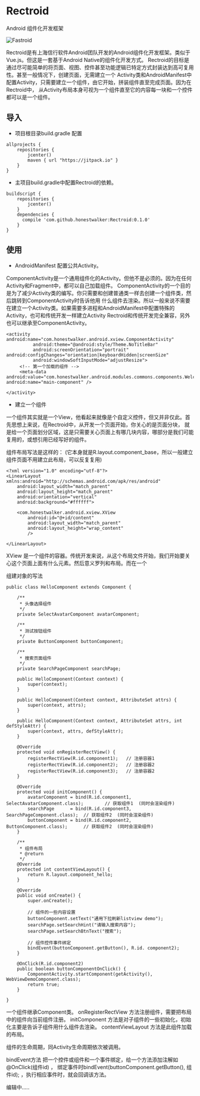 # Rectroid
Android 组件化开发框架

![Fastroid](http://www.kancart.com/images/kancart_logo.png)

Rectroid是有上海信行软件Android团队开发的Android组件化开发框架。类似于Vue.js。但这是一套基于Android Native的组件化开发方式。
Rectroid的目标是通过尽可能简单的将页面、视图、控件甚至功能逻辑已特定方式封装达到高可复用性。甚至一般情况下，创建页面，无需建立一个
Activity类和AndroidManifest中配置Activity，只需要建立一个组件，由它开始，拼装组件直至完成页面。因为在Rectroid中，
从Activity布局本身可视为一个组件直至它的内容每一块和一个控件都可以是一个组件。



## 导入

- 项目根目录build.gradle 配置
````Gradle
allprojects {
    repositories {
        jcenter()
        maven { url "https://jitpack.io" }
    }
}
````




- 主项目build.gradle中配置Rectroid的依赖。
````Gradle
buildscript {
    repositories {
        jcenter()
    }
    dependencies {
      compile 'com.github.honestwalker:Rectroid:0.1.0'
    }
}
````

## 使用


- AndroidManifest 配置公共Activity。

ComponentActivity是一个通用组件化的Activity。但他不是必须的。因为在任何Activity和Fragment中，都可以自己加载组件。
ComponentActivity的一个目的是为了减少Activity类的编写。你只需要和创建普通类一样去创建一个组件类，然后跳转到ComponentActivity时告诉他用
什么组件去渲染。所以一般来说不需要在建立一个Activity类。如果需要多进程和AndroidManifest中配置特殊的Activity，也可和传统开发一样建立Activity
Rectroid和传统开发完全兼容，另外也可以继承至ComponentActivity。

````
<activity android:name="com.honestwalker.android.xview.ComponentActivity"
          android:theme="@android:style/Theme.NoTitleBar"  
          android:screenOrientation="portrait"                                                                                             android:configChanges="orientation|keyboardHidden|screenSize" 
          android:windowSoftInputMode="adjustResize">
     <!-- 第一个加载的组件 -->
     <meta-data android:value="com.honestwalker.android.modules.commons.components.WelcomeComponent" android:name="main-component" />

</activity>
````

- 建立一个组件

一个组件其实就是一个View，他看起来就像是个自定义控件，但又并非仅此。首先思想上来说，在Rectroid中，从开发一个页面开始，你关心的是页面分块，
就是给一个页面划分区域，这是只需要关心页面上有哪几块内容，哪部分是我们可能复用的，或想引用已经写好的组件。

组件布局写法是这样的： (它本身就是R.layout.component_base，所以一般建立组件页面不用建立此布局，可以反复复用)
````
<?xml version="1.0" encoding="utf-8"?>
<LinearLayout xmlns:android="http://schemas.android.com/apk/res/android"
    android:layout_width="match_parent"
    android:layout_height="match_parent"
    android:orientation="vertical"
    android:background="#ffffff">

    <com.honestwalker.android.xview.XView
        android:id="@+id/content"
        android:layout_width="match_parent"
        android:layout_height="wrap_content"
        />

</LinearLayout>
````
XView 是一个组件的容器。传统开发来说，从这个布局文件开始，我们开始要关心这个页面上面有什么元素。然后意义罗列和布局。而在一个


组建对象的写法
````
public class HelloComponent extends Component {

    /**
     * 头像选择组件
     */
    private SelectAvatarComponent avatarComponent;

    /**
     * 测试按钮组件
     */
    private ButtonComponent buttonComponent;

    /**
     * 搜索页面组件
     */
    private SearchPageComponent searchPage;

    public HelloComponent(Context context) {
        super(context);
    }

    public HelloComponent(Context context, AttributeSet attrs) {
        super(context, attrs);
    }

    public HelloComponent(Context context, AttributeSet attrs, int defStyleAttr) {
        super(context, attrs, defStyleAttr);
    }

    @Override
    protected void onRegisterRectView() {
        registerRectView(R.id.component1);   // 注册容器1
        registerRectView(R.id.component2);   // 注册容器2
        registerRectView(R.id.component3);   // 注册容器2
    }

    @Override
    protected void initComponent() {
        avatarComponent = bind(R.id.component1, SelectAvatarComponent.class);        // 获取组件1  (同时会渲染组件)
        searchPage      = bind(R.id.component3, SearchPageComponent.class);  // 获取组件2  (同时会渲染组件)
        buttonComponent = bind(R.id.component2, ButtonComponent.class);      // 获取组件2  (同时会渲染组件)
    }

    /**
     * 组件布局
     * @return
     */
    @Override
    protected int contentViewLayout() {
        return R.layout.component_hello;
    }

    @Override
    public void onCreate() {
        super.onCreate();
        
        // 组件的一些内容设置
        buttonComponent.setText("通用下拉刷新listview demo");
        searchPage.setSearchHint("请输入搜索内容");
        searchPage.setSearchBtnText("搜索");
        
        // 组件控件事件绑定
        bindEvent(buttonComponent.getButton(), R.id. component2);
    }

    @OnClick(R.id.component2)
    public boolean buttonComponentOnClick() {
        ComponentActivity.startComponent(getActivity(), WebViewDemoComponent.class);
        return true;
    }

}
````

一个组件继承Component类。
onRegisterRectView 方法注册组件，需要把布局中的组件向当前组件注册。
initComponent 方法是对子组件的一些初始化，初始化主要是告诉子组件用什么组件去渲染。
contentViewLayout 方法是此组件加载的布局。

组件的生命周期，同Activity生命周期依次被调用。

bindEvent方法 把一个控件或组件和一个事件绑定，给一个方法添加注解如@OnClick(组件id) ， 绑定事件时bindEvent(buttonComponent.getButton(), 组件id); ，执行相应事件时，就会回调该方法。

编辑中.....
